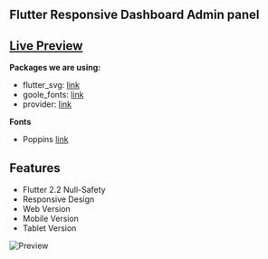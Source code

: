 ## Flutter Responsive Dashboard Admin panel


## [Live Preview](http://marcmacias96.github.io/flutter-admin-panel-responsive/#/)

**Packages we are using:**

- flutter_svg: [link](https://pub.dev/packages/flutter_svg)
- goole_fonts: [link](https://pub.dev/packages/google_fonts)
- provider: [link](https://pub.dev/packages/provider)

**Fonts**

- Poppins [link](https://fonts.google.com/specimen/Poppins)

## Features

- Flutter 2.2 Null-Safety
- Responsive Design
- Web Version
- Mobile Version
- Tablet Version

![Preview](/gif.gif)

